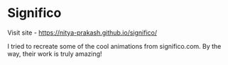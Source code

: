<h1>Significo</h1>

Visit site - https://nitya-prakash.github.io/significo/

<p>I tried to recreate some of the cool animations from significo.com. By the way, their work is truly amazing!</p>

